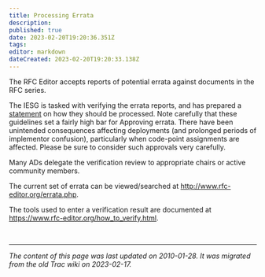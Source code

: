 ```yaml
---
title: Processing Errata
description: 
published: true
date: 2023-02-20T19:20:36.351Z
tags: 
editor: markdown
dateCreated: 2023-02-20T19:20:33.138Z
---
```


 The RFC Editor accepts reports of potential errata against documents in the RFC series.

The IESG is tasked with verifying the errata reports, and has prepared a [statement](http://www.ietf.org/iesg/statement/errata-processing.html) on how they should be processed. Note carefully that these guidelines set a fairly high bar for Approving errata. There have been unintended consequences affecting deployments (and prolonged periods of implementor confusion), particularly when code-point assignments are affected. Please be sure to consider such approvals very carefully.

Many ADs delegate the verification review to appropriate chairs or active community members.

The current set of errata can be viewed/searched at http://www.rfc-editor.org/errata.php.

The tools used to enter a verification result are documented at https://www.rfc-editor.org/how_to_verify.html.


&nbsp;
&nbsp;
&nbsp;

---

*The content of this page was last updated on 2010-01-28. It was migrated from the old Trac wiki on 2023-02-17.*